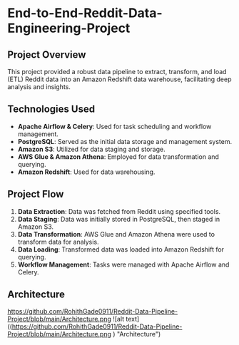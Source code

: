 # End-to-End-Reddit-Data-Engineering-Project

## Project Overview
This project provided a robust data pipeline to extract, transform, and load (ETL) Reddit data into an Amazon Redshift data warehouse, facilitating deep analysis and insights.

## Technologies Used
- **Apache Airflow & Celery**: Used for task scheduling and workflow management.
- **PostgreSQL**: Served as the initial data storage and management system.
- **Amazon S3**: Utilized for data staging and storage.
- **AWS Glue & Amazon Athena**: Employed for data transformation and querying.
- **Amazon Redshift**: Used for data warehousing.

## Project Flow
1. **Data Extraction**: Data was fetched from Reddit using specified tools.
2. **Data Staging**: Data was initially stored in PostgreSQL, then staged in Amazon S3.
3. **Data Transformation**: AWS Glue and Amazon Athena were used to transform data for analysis.
4. **Data Loading**: Transformed data was loaded into Amazon Redshift for querying.
5. **Workflow Management**: Tasks were managed with Apache Airflow and Celery.

## Architecture
https://github.com/RohithGade0911/Reddit-Data-Pipeline-Project/blob/main/Architecture.png
![alt text]((https://github.com/RohithGade0911/Reddit-Data-Pipeline-Project/blob/main/Architecture.png
) "Architecture")
